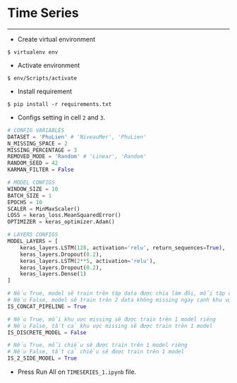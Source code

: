 # Time Series

---

- Create virtual environment

```
$ virtualenv env
```

- Activate environment

```
$ env/Scripts/activate
```

- Install requirement

```
$ pip install -r requirements.txt
```

- Configs setting in cell `2` and `3`.

```python
# CONFIG VARIABLES
DATASET = 'PhuLien' # 'NiveauMer', 'PhuLien'
N_MISSING_SPACE = 2
MISSING_PERCENTAGE = 3
REMOVED_MODE = 'Random' # 'Linear', 'Random'
RANDOM_SEED = 42
KARMAN_FILTER = False

# MODEL CONFIGS
WINDOW_SIZE = 10
BATCH_SIZE = 1
EPOCHS = 10
SCALER = MinMaxScaler()
LOSS = keras_loss.MeanSquaredError()
OPTIMIZER = keras_optimizer.Adam()

# LAYERS CONFIGS
MODEL_LAYERS = [
    keras_layers.LSTM(128, activation='relu', return_sequences=True),
    keras_layers.Dropout(0.2),
    keras_layers.LSTM(2**5, activation='relu'),
    keras_layers.Dropout(0.2),
    keras_layers.Dense(1)
]

# Nếu True, model sẽ train trên tập data được chia làm đôi, mỗi tập được loại bỏ missing và nối lại
# Nếu False, model sẽ train trên 2 data không missing ngay cạnh khu vực missing
IS_CONCAT_PIPELINE = True

# Nếu True, mỗi khu vực missing sẽ được train trên 1 model riêng
# Nếu False, tất cả khu vực missing sẽ được train trên 1 model
IS_DISCRETE_MODEL = False

# Nếu True, mỗi chiều sẽ được train trên 1 model riêng
# Nếu False, tất cả chiều sẽ được train trên 1 model
IS_2_SIDE_MODEL = True
```

- Press Run All on `TIMESERIES_1.ipynb` file.
